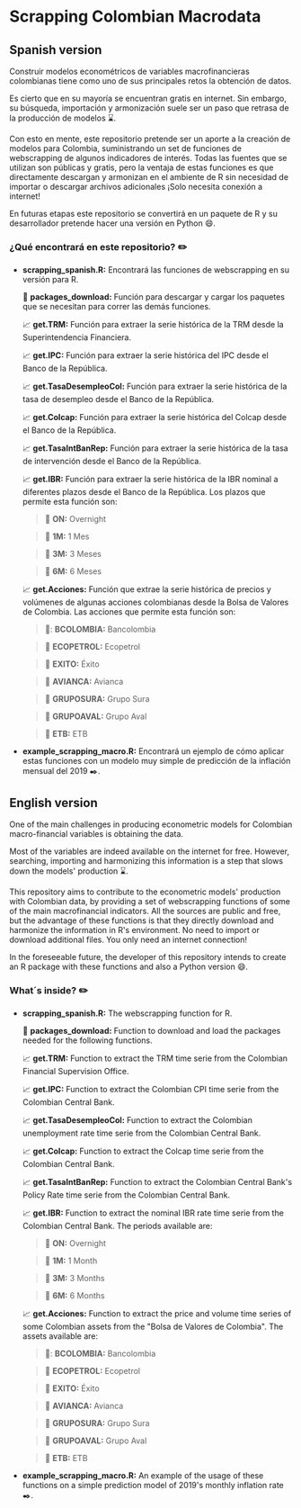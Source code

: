 # Scrapping Colombian Macrodata

## Spanish version

Construir modelos econométricos de variables macrofinancieras colombianas tiene como uno de sus principales retos la obtención de datos. 

Es cierto que en su mayoría se encuentran gratis en internet. Sin embargo, su búsqueda, importación y armonización suele ser un paso que retrasa de la producción de modelos :hourglass:.

Con esto en mente, este repositorio pretende ser un aporte a la creación de modelos para Colombia, suministrando un set de funciones de webscrapping de algunos indicadores de interés. Todas las fuentes que se utilizan son públicas y gratis, pero la ventaja de estas funciones es que directamente descargan y armonizan en el ambiente de R sin necesidad de importar o descargar archivos adicionales ¡Solo necesita conexión a internet!

En futuras etapas este repositorio se convertirá en un paquete de R y su desarrollador pretende hacer una versión en Python :smile:. 

### ¿Qué encontrará en este repositorio? :pencil2:
 - **scrapping_spanish.R:**
 Encontrará las funciones de webscrapping en su versión para R.
 
 	:hammer: **packages_download:** Función para descargar y cargar los paquetes que se necesitan para correr las demás funciones.
	
	:chart_with_upwards_trend: **get.TRM:** Función para extraer la serie histórica de la TRM desde la Superintendencia Financiera.
	
	:chart_with_upwards_trend: **get.IPC:** Función para extraer la serie histórica del IPC desde el Banco de la República.
	
	:chart_with_upwards_trend: **get.TasaDesempleoCol:** Función para extraer la serie histórica de la tasa de desempleo desde el Banco de la República.
	
	:chart_with_upwards_trend: **get.Colcap:**  Función para extraer la serie histórica del Colcap desde el Banco de la República.
	
	:chart_with_upwards_trend: **get.TasaIntBanRep:**  Función para extraer la serie histórica de la tasa de intervención desde el Banco de la República.
	
	:chart_with_upwards_trend: **get.IBR:**  Función para extraer la serie histórica de la IBR nominal a diferentes plazos desde el Banco de la República. Los plazos que permite esta función son:
  
	  >:pushpin: **ON:** Overnight
  
	  >:pushpin: **1M:** 1 Mes
  
	  >:pushpin: **3M:** 3 Meses
  
	  >:pushpin: **6M:** 6 Meses
	
	:chart_with_upwards_trend: **get.Acciones:** Función que extrae la serie histórica de precios y volúmenes de algunas acciones colombianas desde la Bolsa de Valores de Colombia. Las acciones que permite esta función son:
  
	>:pushpin:: **BCOLOMBIA:** Bancolombia
  
	>:pushpin: **ECOPETROL:** Ecopetrol
  
	>:pushpin: **EXITO:** Éxito
  
	>:pushpin: **AVIANCA:** Avianca
  
	>:pushpin: **GRUPOSURA:** Grupo Sura
  
	>:pushpin: **GRUPOAVAL:** Grupo Aval
  
	>:pushpin: **ETB:** ETB

- **example_scrapping_macro.R:**
Encontrará un ejemplo de cómo aplicar estas funciones con un modelo muy simple de predicción de la inflación mensual del 2019 :black_nib:.

## English version

One of the main challenges in producing econometric models for Colombian macro-financial variables is obtaining the data.

Most of the variables are indeed available on the internet for free. However, searching, importing and harmonizing this information is a step that slows down the models' production :hourglass:.

This repository aims to contribute to the econometric models' production with Colombian data, by providing a set of webscrapping functions of some of the main macrofinancial indicators. All the sources are public and free, but the advantage of these functions is that they directly download and harmonize the information in R's environment. No need to import or download additional files. You only need an internet connection!

In the foreseeable future, the developer of this repository intends to create an R package with these functions and also a Python version :smile:. 

### What´s inside? :pencil2:
 - **scrapping_spanish.R:**
 The webscrapping function for R.
 
 	:hammer: **packages_download:** Function to download and load the packages needed for the following functions.
	
	:chart_with_upwards_trend: **get.TRM:** Function to extract the TRM time serie from the Colombian Financial Supervision Office.
	
	:chart_with_upwards_trend: **get.IPC:** Function to extract the Colombian CPI time serie from the Colombian Central Bank.
	
	:chart_with_upwards_trend: **get.TasaDesempleoCol:** Function to extract the Colombian unemployment rate time serie from the Colombian Central Bank.
	
	:chart_with_upwards_trend: **get.Colcap:**  Function to extract the Colcap time serie from the Colombian Central Bank.
	
	:chart_with_upwards_trend: **get.TasaIntBanRep:**  Function to extract the Colombian Central Bank's Policy Rate time serie from the Colombian Central Bank.
	
	:chart_with_upwards_trend: **get.IBR:**  Function to extract the nominal IBR rate time serie from the Colombian Central Bank. The periods available are:
  
	  >:pushpin: **ON:** Overnight
  
	  >:pushpin: **1M:** 1 Month
  
	  >:pushpin: **3M:** 3 Months
  
	  >:pushpin: **6M:** 6 Months
	
	:chart_with_upwards_trend: **get.Acciones:** Function to extract the price and volume time series of some Colombian assets from the "Bolsa de Valores de Colombia". The assets available are:
  
	>:pushpin:: **BCOLOMBIA:** Bancolombia
  
	>:pushpin: **ECOPETROL:** Ecopetrol
  
	>:pushpin: **EXITO:** Éxito
  
	>:pushpin: **AVIANCA:** Avianca
  
	>:pushpin: **GRUPOSURA:** Grupo Sura
  
	>:pushpin: **GRUPOAVAL:** Grupo Aval
  
	>:pushpin: **ETB:** ETB

- **example_scrapping_macro.R:**
An example of the usage of these functions on a simple prediction model of 2019's monthly inflation rate :black_nib:.
